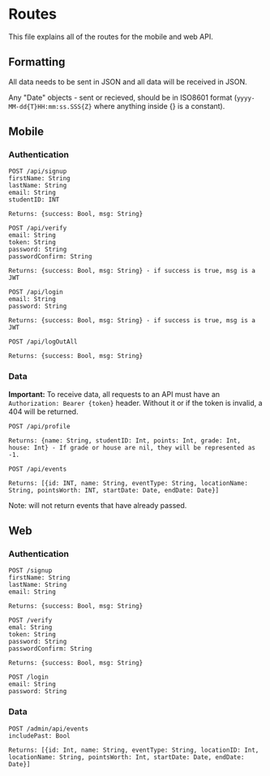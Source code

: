 # Routes
This file explains all of the routes for the mobile and web API.

## Formatting
All data needs to be sent in JSON and all data will be received in JSON.

Any "Date" objects - sent or recieved, should be in ISO8601 format (`yyyy-MM-dd{T}HH:mm:ss.SSS{Z}` where anything inside {} is a constant). 

## Mobile

### Authentication
```
POST /api/signup
firstName: String
lastName: String
email: String
studentID: INT

Returns: {success: Bool, msg: String}
``````

```
POST /api/verify
email: String
token: String
password: String
passwordConfirm: String

Returns: {success: Bool, msg: String} - if success is true, msg is a JWT
``````

```
POST /api/login
email: String
password: String

Returns: {success: Bool, msg: String} - if success is true, msg is a JWT
``````

```
POST /api/logOutAll

Returns: {success: Bool, msg: String}
``````


### Data
**Important:** To receive data, all requests to an API must have an `Authorization: Bearer {token}` header. Without it or if the token is invalid, a 404 will be returned.

```
POST /api/profile

Returns: {name: String, studentID: Int, points: Int, grade: Int, house: Int} - If grade or house are nil, they will be represented as -1.
```

```
POST /api/events

Returns: [{id: INT, name: String, eventType: String, locationName: String, pointsWorth: INT, startDate: Date, endDate: Date}]
``````
Note: will not return events that have already passed.

<!-- ```
POST /api/event
id: INT

Returns: {id: INT, name: String, eventType: String, locationName: String, address: String, pointsWorth: INT, startDate: Date, endDate: Date}
`````` -->

## Web

### Authentication
```
POST /signup
firstName: String
lastName: String
email: String

Returns: {success: Bool, msg: String}
```

```
POST /verify
emal: String
token: String
password: String
passwordConfirm: String

Returns: {success: Bool, msg: String}
```


```
POST /login
email: String
password: String
```

### Data
```
POST /admin/api/events
includePast: Bool

Returns: [{id: Int, name: String, eventType: String, locationID: Int, locationName: String, pointsWorth: Int, startDate: Date, endDate: Date}]
```
